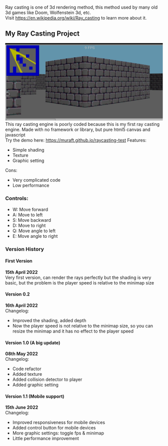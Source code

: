 Ray casting is one of 3d rendering method, this method used by many old 3d games like Doom, Wolfenstein 3d, etc.\
Visit https://en.wikipedia.org/wiki/Ray_casting to learn more about it.

## My Ray Casting Project 
![screenshoot](screenshoot.jpg)
This ray casting engine is poorly coded because this is my first ray casting engine. Made with no framework or library, but pure html5 canvas and javascript\
Try the demo here: https://muraft.github.io/raycasting-test
Features:
- Simple shading
- Texture
- Graphic setting

Cons:
- Very complicated code
- Low performance

### Controls:
- W: Move forward
- A: Move to left
- S: Move backward
- D: Move to right
- Q: Move angle to left
- E: Move angle to right

### Version History

#### First Version
**15th April 2022**\
Very first version, can render the rays perfectly but the shading is very basic, but the problem is the player speed is relative to the minimap size

#### Version 0.2
**16th April 2022**\
Changelog:
- Improved the shading, added depth
- Now the player speed is not relative to the minimap size, so you can resize the minimap and it has no effect to the player speed

#### Version 1.0 (A big update)
**08th May 2022**\
Changelog:
- Code refactor
- Added texture
- Added collision detector to player
- Added graphic setting

#### Version 1.1 (Mobile support)
**15th June 2022**\
Changelog:
- Improved responsiveness for mobile devices
- Added control button for mobile devices
- More graphic settings: toggle fps & minimap
- Little performance improvement
